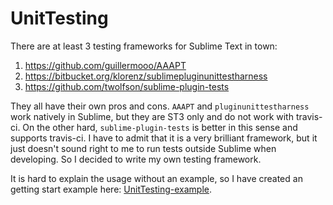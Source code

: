UnitTesting
===================
There are at least 3 testing frameworks for Sublime Text in town: 

1. https://github.com/guillermooo/AAAPT
2. https://bitbucket.org/klorenz/sublimepluginunittestharness
3. https://github.com/twolfson/sublime-plugin-tests

They all have their own pros and cons. `AAAPT` and `pluginunittestharness` work natively in Sublime, but they are ST3 only and do not work with travis-ci. On the other hard, `sublime-plugin-tests` is better in this sense and supports travis-ci. I have to admit that it is a very brilliant framework, but it just doesn't sound right to me to run tests outside Sublime when developing. So I decided to write my own testing framework.

It is hard to explain the usage without an example, so I have created an getting start example here: [UnitTesting-example](https://github.com/randy3k/UnitTesting-example).

